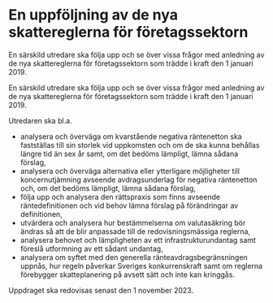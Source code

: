 # En uppföljning av de nya skattereglerna för företagssektorn

En särskild utredare ska följa upp och se över vissa frågor med anledning av de nya skattereglerna för företagssektorn som trädde i kraft den 1 januari 2019.

En särskild utredare ska följa upp och se över vissa frågor med anledning av de nya skattereglerna för företagssektorn som trädde i kraft den 1 januari 2019.

Utredaren ska bl.a.

* analysera och överväga om kvarstående negativa räntenetton ska fastställas till sin storlek vid uppkomsten och om de ska kunna behållas längre tid än sex år samt, om det bedöms lämpligt, lämna sådana förslag,
* analysera och överväga alternativa eller ytterligare möjligheter till koncernutjämning avseende avdragsunderlag för negativa räntenetton och, om det bedöms lämpligt, lämna sådana förslag,
* följa upp och analysera den rättspraxis som finns avseende räntedefinitionen och vid behov lämna förslag på förändringar av
definitionen,
* utvärdera och analysera hur bestämmelserna om valutasäkring bör
ändras så att de blir anpassade till de redovisningsmässiga reglerna,
* analysera behovet och lämpligheten av ett infrastrukturundantag samt föreslå utformning av ett sådant undantag,
* analysera om syftet med den generella ränteavdragsbegränsningen
uppnås, hur regeln påverkar Sveriges konkurrenskraft samt om reglerna förebygger skatteplanering på avsett sätt och inte kan kringgås.

Uppdraget ska redovisas senast den 1 november 2023.

